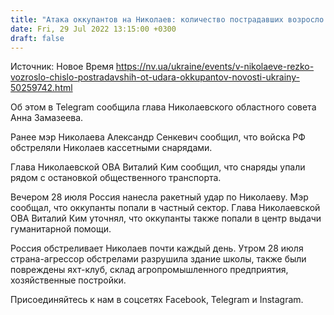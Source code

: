 ```yaml
---
title: "Атака оккупантов на Николаев: количество пострадавших возросло до 13"
date: Fri, 29 Jul 2022 13:15:00 +0300
draft: false
---
```

Источник: Новое Время https://nv.ua/ukraine/events/v-nikolaeve-rezko-vozroslo-chislo-postradavshih-ot-udara-okkupantov-novosti-ukrainy-50259742.html


 Об этом в Telegram сообщила глава Николаевского областного совета Анна Замазеева.

Ранее мэр Николаева Александр Сенкевич сообщил, что войска РФ обстреляли Николаев кассетными снарядами.

Глава Николаевской ОВА Виталий Ким сообщил, что снаряды упали рядом с остановкой общественного транспорта.

Вечером 28 июля Россия нанесла ракетный удар по Николаеву. Мэр сообщал, что оккупанты попали в частный сектор. Глава Николаевской ОВА Виталий Ким уточнял, что оккупанты также попали в центр выдачи гуманитарной помощи.

Россия обстреливает Николаев почти каждый день. Утром 28 июля страна-агрессор обстрелами разрушила здание школы, также были повреждены яхт-клуб, склад агропромышленного предприятия, хозяйственные постройки.

Присоединяйтесь к нам в соцсетях Facebook, Telegram и Instagram.
